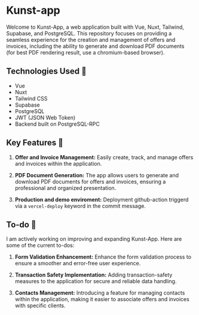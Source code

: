 # Kunst-app

Welcome to Kunst-App, a web application built with Vue, Nuxt, Tailwind, Supabase, and PostgreSQL. This repository focuses on providing a seamless experience for the creation and management of offers and invoices, including the ability to generate and download PDF documents (for best PDF rendering result, use a chromium-based browser).

## Technologies Used  🧪

-   Vue
-   Nuxt
-   Tailwind CSS
-   Supabase
-   PostgreSQL
-   JWT (JSON Web Token)
-   Backend built on PostgreSQL-RPC

## Key Features  🚀

1.  **Offer and Invoice Management:** Easily create, track, and manage offers and invoices within the application.
    
2.  **PDF Document Generation:** The app allows users to generate and download PDF documents for offers and invoices, ensuring a professional and organized presentation.

3.  **Production and demo enviroment:** Deployment github-action triggerd via a `vercel-deploy` keyword in the commit message. 
    

## To-do  🚧

I am actively working on improving and expanding Kunst-App. Here are some of the current to-dos:

1.  **Form Validation Enhancement:** Enhance the form validation process to ensure a smoother and error-free user experience.
    
2.  **Transaction Safety Implementation:** Adding transaction-safety measures to the application for secure and reliable data handling.
    
3.  **Contacts Management:** Introducing a feature for managing contacts within the application, making it easier to associate offers and invoices with specific clients.

